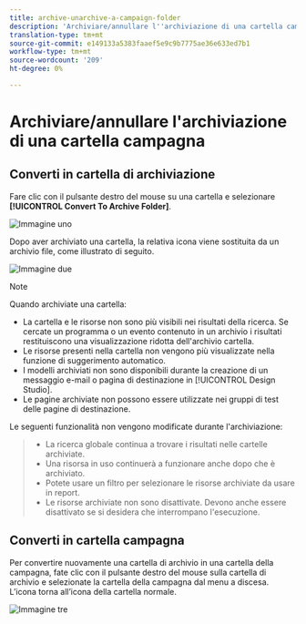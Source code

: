 ```yaml
---
title: archive-unarchive-a-campaign-folder
description: 'Archiviare/annullare l''archiviazione di una cartella campagna '
translation-type: tm+mt
source-git-commit: e149133a5383faaef5e9c9b7775ae36e633ed7b1
workflow-type: tm+mt
source-wordcount: '209'
ht-degree: 0%

---
```



# Archiviare/annullare l&#39;archiviazione di una cartella campagna

## Converti in cartella di archiviazione

Fare clic con il pulsante destro del mouse su una cartella e selezionare **[!UICONTROL Convert To Archive Folder]**.

![Immagine uno](/help/sky/assets/campaign-folders/archive-unarchive-a-campaign-folder/archive-unarchive-a-campaign-folder-1.png)

Dopo aver archiviato una cartella, la relativa icona viene sostituita da un archivio file, come illustrato di seguito.

![Immagine due](/help/sky/assets/campaign-folders/archive-unarchive-a-campaign-folder/archive-unarchive-a-campaign-folder-2.png)

>[!NOTE]
>
>Quando archiviate una cartella:
>
>* La cartella e le risorse non sono più visibili nei risultati della ricerca.
   >Se cercate un programma o un evento contenuto in un archivio
   >i risultati restituiscono una visualizzazione ridotta dell&#39;archivio
   >cartella.
>* Le risorse presenti nella cartella non vengono più visualizzate nella funzione di suggerimento automatico.
>* I modelli archiviati non sono disponibili durante la creazione di un messaggio e-mail
   >o pagina di destinazione in [!UICONTROL Design Studio].
>* Le pagine archiviate non possono essere utilizzate nei gruppi di test delle pagine di destinazione.

>
>
Le seguenti funzionalità non vengono modificate durante l&#39;archiviazione:
>
>* La ricerca globale continua a trovare i risultati nelle cartelle archiviate.
>* Una risorsa in uso continuerà a funzionare anche dopo che è
   >archiviato.
>* Potete usare un filtro per selezionare le risorse archiviate da usare in
   >report.
>* Le risorse archiviate non sono disattivate. Devono anche essere
   >disattivato se si desidera che interrompano l&#39;esecuzione.

>



## Converti in cartella campagna

Per convertire nuovamente una cartella di archivio in una cartella della campagna, fate clic con il pulsante destro del mouse sulla cartella di archivio e selezionate la cartella della campagna dal menu a discesa. L’icona torna all’icona della cartella normale.

![Immagine tre](/help/sky/assets/campaign-folders/archive-unarchive-a-campaign-folder/archive-unarchive-a-campaign-folder-3.png)
